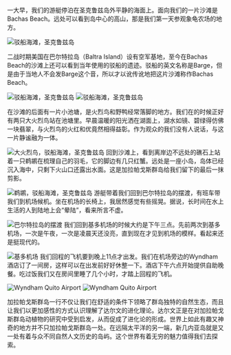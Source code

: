 一大早，我们的游艇停泊在圣克鲁兹岛外平静的海面上。面向我们的一片沙滩是Bachas Beach。远处可以看到岛中心的高山，那是我们第一天参观象龟农场的地方。

![驳船海滩，圣克鲁兹岛](https://ik.imagekit.io/wavelet/2018-Galapagos/tr:n-blogs/_MG_0327_u6wLF5FIZ.jpg)

二战时期美国在巴尔特拉岛（Baltra Island）设有空军基地，至今在Bachas Beach的沙滩上还可以看到当年使用的驳船的遗迹。驳船的英文名称是Barge，但是由于当地人不会发Barge这个音，所以才以讹传讹地把这片沙滩称作Bachas Beach。

![驳船海滩，圣克鲁兹岛](https://ik.imagekit.io/wavelet/2018-Galapagos/tr:n-blogs/IMG_20180706_072302_URBSng9WE.jpg)
![驳船海滩，圣克鲁兹岛](https://ik.imagekit.io/wavelet/2018-Galapagos/tr:n-blogs/IMG_20180706_072703_chvQzcik6.jpg)

在沙滩的后面有一片小池塘，是火烈鸟和野鸭经常落脚的地方。我们在的时候正好有两只大火烈鸟站在池塘里。早晨温暖的阳光洒在湖面上，湖水如镜、碧绿得仿佛一块翡翠，与火烈鸟的火红和优竟然相得益彰。作为观众的我们没有人说话，与这一片静谧融为一体。

![大火烈鸟，驳船海滩，圣克鲁兹岛](https://ik.imagekit.io/wavelet/2018-Galapagos/tr:n-blgos/_W7A7173_lfCCHyZVv.jpg)
回到沙滩上，看到离岸边不远处的礁石上站着一只鹈鹕在梳理自己的羽毛，它的脚边有几只红蟹。远处是一座小岛，岛体已经沉入海中，只剩下火山口还露出水面。这是加拉帕戈斯群岛给我们留下的最后一抹剪影。

![鹈鹕，驳船海滩，圣克鲁兹岛](https://ik.imagekit.io/wavelet/2018-Galapagos/tr:n-blogs/_W7A7193_gQBiXovHbgO.jpg)
游艇带着我们回到巴尔特拉岛的摆渡，有班车带我们到机场候机。坐在机场的长椅上，我居然感觉有些摇晃。据说，长时间在水上生活的人到陆地上会“晕陆”，看来所言不虚。

![巴尔特拉岛的摆渡](https://ik.imagekit.io/wavelet/2018-Galapagos/tr:n-blogs/IMG_20180706_084640_voxMhSxG9cF.jpg)
我们回到基多机场的时候大约是下午三点。先前两次到基多机场，一次是午夜，一次是凌晨天还没亮，直到现在才见到机场的模样。看起来还是挺现代的。

![基多机场](https://ik.imagekit.io/wavelet/2018-Galapagos/tr:n-blogs/IMG_20180706_151429_JC9CDlTp1.jpg)
我们回程的飞机要到晚上11点才出发。我们在机场旁边的Wyndham酒店订了一间房，这样可以在出发前好好休整一下。酒店下午六点开始提供自助晚餐。吃过饭我们又在房间里睡了几个小时，才踏上回程的飞机。

![Wyndham Quito Airport](https://ik.imagekit.io/wavelet/2018-Galapagos/tr:n-blogs/IMG_20180706_174604_fo9PHHZgg.jpg)
![Wyndham Quito Airport](https://ik.imagekit.io/wavelet/2018-Galapagos/tr:n-blogs/IMG_20180706_180215_SpMgM5xXLFK1.jpg)

加拉帕戈斯群岛一行不仅让我们在舒适的条件下领略了群岛独特的自然生态，而且让我们以更加感性的方式认识理解了达尔文的进化理论。达尔文正是在对加拉帕戈斯群岛动植物的研究中受到启发，从而促成了进化论的形成。世界上如此有趣又神奇的地方并不只加拉帕戈斯群岛一处。在远隔太平洋的另一端，新几内亚岛就是又一处有着与众不同自然人文历史的岛屿。这个世界有着无穷的魅力值得我们去探索。